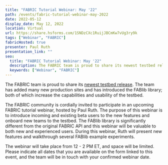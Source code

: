 ```yaml
---
title: "FABRIC Tutorial Webinar: May '22"
path: /events/fabric-tutorial-webinar-may-2022
date: 2022-05-12
display_date: May 12, 2022
location: Virtual
url: https://share.hsforms.com/1SNDzCXc1RuijJBCmKw7vUg3ry9k
tags: ["Webinar", "FABRIC"]
fabricHosted: true
presenter: Paul Ruth
presentation_link: ""
seo:
  title: "FABRIC Tutorial Webinar: May '22"
  description: The FABRIC team is proud to share its newest testbed release.
  keywords: ["Webinar", "FABRIC"]
---
```


The FABRIC team is proud to share its [newest testbed release](https://learn.fabric-testbed.net/forums/topic/fabric-is-now-open-with-even-more-sites-and-features/). The team has added many new production sites and has introduced the FABlib library; both of which increase the capabilities and usability of the testbed.

The FABRIC community is cordially invited to participate in an upcoming FABRIC tutorial webinar, hosted by Paul Ruth. The purpose of this webinar is to introduce incoming and existing beta users to the new features and onboard new teams to the testbed. The FABlib library is significantly different from the original FABRIC API and this webinar will be valuable to both new and experienced users. During this webinar, Ruth will present new features and walkthrough several FABlib example experiments.

The webinar will take place from 12 - 2 PM ET, and space will be limited. Please indicate all dates that you are available on the form linked to this event, and the team will be in touch with your confirmed webinar date.
